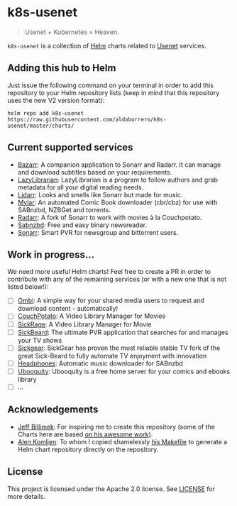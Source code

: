 # k8s-usenet

> Usenet + Kubernetes = Heaven.

`k8s-usenet` is a collection of [Helm](https://helm.sh) charts related to [Usenet](https://en.wikipedia.org/wiki/Usenet) services.

## Adding this hub to Helm

Just issue the following command on your terminal in order to add this repository to your Helm repository lists (keep in mind that this repository uses the new V2 version format):

```console
helm repo add k8s-usenet https://raw.githubusercontent.com/aldoborrero/k8s-usenet/master/charts/
```

## Current supported services

- [Bazarr](https://www.bazarr.media/): A companion application to Sonarr and Radarr. It can manage and download subtitles based on your requirements.
- [LazyLibrarian](https://lazylibrarian.gitlab.io/): LazyLibrarian is a program to follow authors and grab metadata for all your digital reading needs.
- [Lidarr](https://github.com/lidarr/lidarr): Looks and smells like Sonarr but made for music.
- [Mylar](https://github.com/evilhero/mylar): An automated Comic Book downloader (cbr/cbz) for use with SABnzbd, NZBGet and torrents.
- [Radarr](https://github.com/Radarr/Radarr): A fork of Sonarr to work with movies à la Couchpotato.
- [Sabnzbd](https://sabnzbd.org/): Free and easy binary newsreader.
- [Sonarr](https://github.com/Sonarr/Sonarr): Smart PVR for newsgroup and bittorrent users.

## Work in progress...

We need more useful Helm charts! Feel free to create a PR in order to contribute with any of the remaining services (or with a new one that is not listed below!):

- [ ] [Ombi](https://ombi.io/): A simple way for your shared media users to request and download content - automatically!
- [ ] [CouchPotato](https://couchpota.to/): A Video Library Manager for Movies
- [ ] [SickRage](https://couchpota.to/): A Video Library Manager for Movie
- [ ] [SickBeard](http://sickbeard.com/): The ultimate PVR application that searches for and manages your TV shows
- [ ] [Sickgear](https://github.com/SickGear/SickGear): SickGear has proven the most reliable stable TV fork of the great Sick-Beard to fully automate TV enjoyment with innovation
- [ ] [Headphones](https://github.com/rembo10/headphones): Automatic music downloader for SABnzbd
- [ ] [Ubooquity](https://vaemendis.net/ubooquity/): Ubooquity is a free home server for your comics and ebooks library
- [ ] ...

## Acknowledgements

- [Jeff Billimek](https://github.com/billimek): For inspiring me to create this repository (some of the Charts here are based [on his awesome work](https://github.com/billimek/billimek-charts)).
- [Alen Komljen](https://github.com/komljen): To whom I copied shamelessly [his Makefile](https://github.com/komljen/helm-charts) to generate a Helm chart repository directly on the repository.

## License

This project is licensed under the Apache 2.0 license. See [LICENSE](LICENSE) for more details.